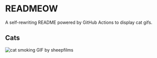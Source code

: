 # READMEOW

A self-rewriting README powered by GitHub Actions to display cat gifs.

## Cats

![cat smoking GIF by sheepfilms](https://media2.giphy.com/media/l0ExdMHUDKteztyfe/200.gif?cid=9acd02dakrovmfkgqqiqxxi69qifbqbl4atl8b4m481a27tu&ep=v1_gifs_search&rid=200.gif&ct=g)
